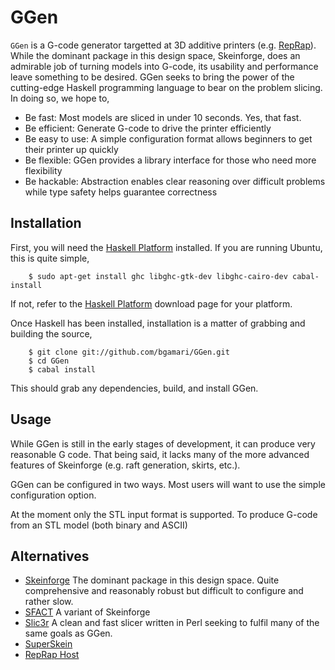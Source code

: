 # GGen

`GGen` is a G-code generator targetted at 3D additive printers (e.g.
[RepRap](http://www.reprap.org/)). While the dominant package in this design
space, Skeinforge, does an admirable job of turning models into G-code, its
usability and performance leave something to be desired. GGen seeks to bring the power of the cutting-edge Haskell programming language to bear on the problem slicing. In doing so, we hope to,

 * Be fast: Most models are sliced in under 10 seconds. Yes, that fast.
 * Be efficient: Generate G-code to drive the printer efficiently
 * Be easy to use: A simple configuration format allows beginners to get their printer up quickly
 * Be flexible: GGen provides a library interface for those who need more flexibility
 * Be hackable: Abstraction enables clear reasoning over difficult problems
   while type safety helps guarantee correctness

## Installation

First, you will need the
[Haskell Platform](http://hackage.haskell.org/platform/) installed. If you are
running Ubuntu, this is quite simple,

        $ sudo apt-get install ghc libghc-gtk-dev libghc-cairo-dev cabal-install

If not, refer to the [Haskell Platform](http://hackage.haskell.org/platform/)
download page for your platform.

Once Haskell has been installed, installation is a matter of grabbing and building the source,

        $ git clone git://github.com/bgamari/GGen.git
        $ cd GGen
        $ cabal install

This should grab any dependencies, build, and install GGen.

## Usage

While GGen is still in the early stages of development, it can produce very
reasonable G code. That being said, it lacks many of the more advanced features
of Skeinforge (e.g. raft generation, skirts, etc.).

GGen can be configured in two ways. Most users will want to use the simple
configuration option.

At the moment only the STL input format is supported. To produce G-code from an
STL model (both binary and ASCII) 

## Alternatives

 * [Skeinforge](http://www.skeinforge.org)
   The dominant package in this design space. Quite comprehensive and
   reasonably robust but difficult to configure and rather slow.
 * [SFACT](http://www.reprapfordummies.net/index.php/softwaresection/44-gcode-generators/49-sfact-homepage)
   A variant of Skeinforge
 * [Slic3r](http://slic3r.org/)
   A clean and fast slicer written in Perl seeking to fulfil many of the same
   goals as GGen.
 * [SuperSkein](https://github.com/MaskedRetriever/SuperSkein/)
 * [RepRap Host](http://reprap.org/wiki/Reprap_host_software)

